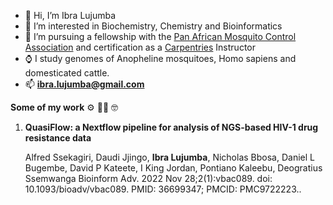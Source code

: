 - 👋 Hi, I’m Ibra Lujumba
- 🖤 I’m interested in Biochemistry, Chemistry and Bioinformatics
- 👷 I’m pursuing a fellowship with the [Pan African Mosquito Control Association](https://www.pamca.org/en) and certification as a [Carpentries](https://carpentries.org/) Instructor
- ⌚️ I study genomes of Anopheline mosquitoes, Homo sapiens and domesticated cattle.
- 📫 **ibra.lujumba@gmail.com**


**Some of my work** ⚙ 👨‍💻 🤓

1. **QuasiFlow: a Nextflow pipeline for analysis of NGS-based HIV-1 drug resistance data**

    Alfred Ssekagiri, Daudi Jjingo, **Ibra Lujumba**, Nicholas Bbosa, Daniel L Bugembe, David P Kateete, I King Jordan, Pontiano Kaleebu, Deogratius Ssemwanga
    Bioinform Adv. 2022 Nov 28;2(1):vbac089. doi:
10.1093/bioadv/vbac089. PMID: 36699347; PMCID: PMC9722223..


<!---
harbi811/harbi811 is a ✨ special ✨ repository because its `README.md` (this file) appears on your GitHub profile.
You can click the Preview link to take a look at your changes.
--->
